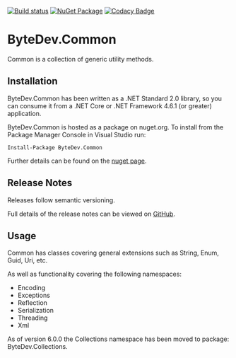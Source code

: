 [![Build status](https://ci.appveyor.com/api/projects/status/github/bytedev/ByteDev.Common?branch=master&svg=true)](https://ci.appveyor.com/project/bytedev/ByteDev-Common/branch/master)
[![NuGet Package](https://img.shields.io/nuget/v/ByteDev.Common.svg)](https://www.nuget.org/packages/ByteDev.Common)
[![Codacy Badge](https://api.codacy.com/project/badge/Grade/7f16915e8aad427caaa9b079dd00c446)](https://www.codacy.com/manual/ByteDev/ByteDev.Common?utm_source=github.com&amp;utm_medium=referral&amp;utm_content=ByteDev/ByteDev.Common&amp;utm_campaign=Badge_Grade)

# ByteDev.Common

Common is a collection of generic utility methods.

## Installation

ByteDev.Common has been written as a .NET Standard 2.0 library, so you can consume it from a .NET Core or .NET Framework 4.6.1 (or greater) application.

ByteDev.Common is hosted as a package on nuget.org.  To install from the Package Manager Console in Visual Studio run:

`Install-Package ByteDev.Common`

Further details can be found on the [nuget page](https://www.nuget.org/packages/ByteDev.Common/).

## Release Notes

Releases follow semantic versioning.

Full details of the release notes can be viewed on [GitHub](https://github.com/ByteDev/ByteDev.Common/blob/master/docs/RELEASE-NOTES.md).

## Usage

Common has classes covering general extensions such as String, Enum, Guid, Uri, etc.  

As well as functionality covering the following namespaces:
- Encoding
- Exceptions
- Reflection
- Serialization
- Threading
- Xml

As of version 6.0.0 the Collections namespace has been moved to package: ByteDev.Collections.